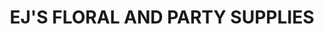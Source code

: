 ---
title: "EJ'S FLORAL AND PARTY SUPPLIES"
url: /hammond/ejs-floral-and-party-supplies/
shop: florist
---